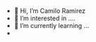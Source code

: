 - 👋 Hi, I’m Camilo Ramirez
- 👀 I’m interested in ....
- 🌱 I’m currently learning ...
- 
<!---
CamiloBETA6/CamiloBETA6 is a ✨ special ✨ repository because its `README.md` (this file) appears on your GitHub profile.
You can click the Preview link to take a look at your changes.
--->

